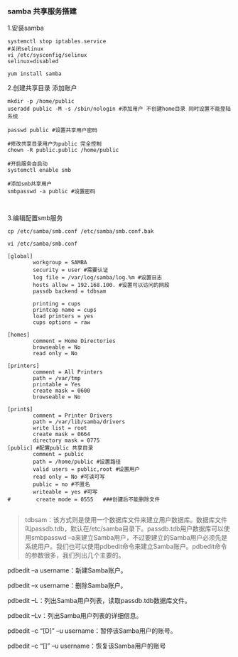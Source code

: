 ### samba 共享服务搭建

1.安装samba 
```
systemctl stop iptables.service
#关闭selinux
vi /etc/sysconfig/selinux
selinux=disabled 

yum install samba
```

2.创建共享目录 添加账户

```
mkdir -p /home/public
useradd public -M -s /sbin/nologin #添加用户 不创建home目录 同时设置不能登陆系统

passwd public #设置共享用户密码

#修改共享目录用户为public 完全控制
chown -R public.public /home/public

#开启服务自启动
systemctl enable smb

#添加smb共享用户 
smbpasswd -a public #设置密码



```
3.编辑配置smb服务

```
cp /etc/samba/smb.conf /etc/samba/smb.conf.bak

vi /etc/samba/smb.conf

[global]
        workgroup = SAMBA
        security = user #需要认证
        log file = /var/log/samba/log.%m #设置日志
        hosts allow = 192.168.100. #设置可以访问的网段
        passdb backend = tdbsam

        printing = cups
        printcap name = cups
        load printers = yes
        cups options = raw

[homes]
        comment = Home Directories
        browseable = No
        read only = No

[printers]
        comment = All Printers
        path = /var/tmp
        printable = Yes
        create mask = 0600
        browseable = No

[print$]
        comment = Printer Drivers
        path = /var/lib/samba/drivers
        write list = root
        create mask = 0664
        directory mask = 0775
[public] #配置public 共享目录
        comment = public
        path = /home/public #设置路径
        valid users = public,root #设置用户
        read only = No #可读可写
        public = no #不匿名
        writeable = yes #可写
#        create mode = 0555   ###创建后不能删除文件


```

>tdbsam：该方式则是使用一个数据库文件来建立用户数据库。数据库文件叫passdb.tdb，默认在/etc/samba目录下。passdb.tdb用户数据库可以使用smbpasswd –a来建立Samba用户，不过要建立的Samba用户必须先是系统用户。我们也可以使用pdbedit命令来建立Samba账户。pdbedit命令的参数很多，我们列出几个主要的。

pdbedit –a username：新建Samba账户。

pdbedit –x username：删除Samba账户。

pdbedit –L：列出Samba用户列表，读取passdb.tdb数据库文件。

pdbedit –Lv：列出Samba用户列表的详细信息。

pdbedit –c “[D]” –u username：暂停该Samba用户的账号。

pdbedit –c “[]” –u username：恢复该Samba用户的账号